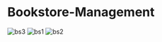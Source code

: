 # Bookstore-Management
![bs3](https://user-images.githubusercontent.com/77683536/118269903-e86a0880-b4dc-11eb-85f2-f0b84b69b1cf.png)
![bs1](https://user-images.githubusercontent.com/77683536/118269909-e99b3580-b4dc-11eb-8282-289848f48944.png)
![bs2](https://user-images.githubusercontent.com/77683536/118269911-ea33cc00-b4dc-11eb-9214-3df73a67acec.png)

